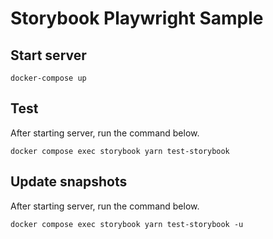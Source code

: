 # Storybook Playwright Sample

## Start server

```shell
docker-compose up
```

## Test

After starting server, run the command below.

```shell
docker compose exec storybook yarn test-storybook
```

## Update snapshots

After starting server, run the command below.

```shell
docker compose exec storybook yarn test-storybook -u
```

